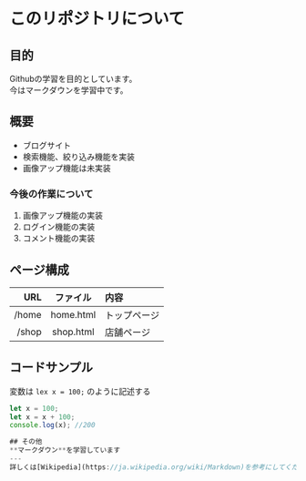 # このリポジトリについて
## 目的
Githubの学習を目的としています。  
今はマークダウンを学習中です。

##  概要
- ブログサイト
- 検索機能、絞り込み機能を実装
- 画像アップ機能は未実装

### 今後の作業について
1. 画像アップ機能の実装
1. ログイン機能の実装
1. コメント機能の実装

## ページ構成
| URL | ファイル | 内容 |
|---:|:-------:|:----|
| /home | home.html | トップページ |
| /shop | shop.html | 店舗ページ |

## コードサンプル
変数は `lex x = 100;` のように記述する
```javascript
let x = 100;
let x = x + 100;
console.log(x); //200

## その他
**マークダウン**を学習しています
---
詳しくは[Wikipedia](https://ja.wikipedia.org/wiki/Markdown)を参考にしてください